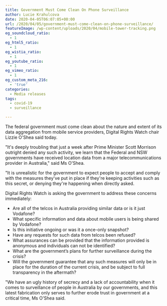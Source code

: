 ```yaml
---
title: Government Must Come Clean On Phone Surveillance
author: Lucie Krahulcova
date: 2020-04-05T06:07:05+00:00
url: /2020/04/05/government-must-come-clean-on-phone-surveillance/
featureImage: /wp-content/uploads/2020/04/mobile-tower-tracking.png
eg_soundcloud_ratio:
  - 1
eg_html5_ratio:
  - 1
eg_wistia_ratio:
  - 1
eg_youtube_ratio:
  - 1
eg_vimeo_ratio:
  - 1
eg_custom_meta_216:
  - 'true'
categories:
  - Media releases
tags:
  - covid-19
  - surveillance

---
```

The federal government must come clean about the nature and extent of its data aggregation from mobile service providers, Digital Rights Watch chair Lizzie O'Shea said today.

"It's deeply troubling that just a week after Prime Minister Scott Morrison outright denied any such activity, we learn that the Federal and NSW governments have received location data from a major telecommunications provider in Australia," said Ms O'Shea.

"It is unrealistic for the government to expect people to accept and comply with the measures they've put in place if they're keeping activities such as this secret, or denying they're happening when directly asked.

Digital Rights Watch is asking the government to address these concerns immediately:

  * Are all of the telcos in Australia providing similar data or is it just Vodafone?
  * What specific information and data about mobile users is being shared by Vodafone?
  * Is this initiative ongoing or was it a once-only snapshot?
  * Have any requests for such data from telcos been refused?
  * What assurances can be provided that the information provided is anonymous and individuals can not be identified?
  * What are the government&#8217;s plans for further surveillance during the crisis?
  * Will the government guarantee that any such measures will only be in place for the duration of the current crisis, and be subject to full transparency in the aftermath?

"We have an ugly history of secrecy and a lack of accountability when it comes to surveillance of people in Australia by our governments, and this latest fabrication only serves to further erode trust in government at a critical time, Ms O'Shea said.
